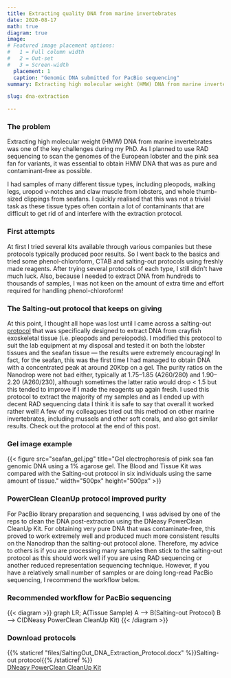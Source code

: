 ```yaml
---
title: Extracting quality DNA from marine invertebrates
date: 2020-08-17
math: true
diagram: true
image:
# Featured image placement options:
#   1 = Full column width
#   2 = Out-set
#   3 = Screen-width
  placement: 1
  caption: "Genomic DNA submitted for PacBio sequencing"
summary: Extracting high molecular weight (HMW) DNA from marine invertebrates was one of the key challenges during my PhD. As I planned to use RAD sequencing to scan the genomes of the European lobster and the pink sea fan for variants, it was essential to obtain HMW DNA that was as pure and contaminant-free as possible.

slug: dna-extraction

---
```


### The problem
Extracting high molecular weight (HMW) DNA from marine invertebrates was one of the key challenges during my PhD. As I planned to use RAD sequencing to scan the genomes of the European lobster and the pink sea fan for variants, it was essential to obtain HMW DNA that was as pure and contaminant-free as possible. 

I had samples of many different tissue types, including pleopods, walking legs, uropod v-notches and claw muscle from lobsters, and whole thumb-sized clippings from seafans. I quickly realised that this was not a trivial task as these tissue types often contain a lot of contaminants that are difficult to get rid of and interfere with the extraction protocol.

### First attempts
At first I tried several kits available through various companies but these protocols typically produced poor results. So I went back to the basics and tried some phenol-chloroform, CTAB and salting-out protocols using freshly made reagents. After trying several protocols of each type, I still didn't have much luck. Also, because I needed to extract DNA from hundreds to thousands of samples, I was not keen on the amount of extra time and effort required for handling phenol-chloroform!

### The Salting-out protocol that keeps on giving
At this point, I thought all hope was lost until I came across a salting-out [protocol](https://pubmed.ncbi.nlm.nih.gov/22403870/) that was specifically designed to extract DNA from crayfish exoskeletal tissue (i.e. pleopods and pereiopods). I modified this protocol to suit the lab equipment at my disposal and tested it on both the lobster tissues and the seafan tissue &mdash; the results were extremely encouraging! In fact, for the seafan, this was the first time I had managed to obtain DNA with a concentrated peak at around 20Kbp on a gel. The purity ratios on the Nanodrop were not bad either, typically at 1.75&ndash;1.85 (A260/280) and 1.90&ndash;2.20 (A260/230), although sometimes the latter ratio would drop < 1.5 but this tended to improve if I made the reagents up again fresh. I used this protocol to extract the majority of my samples and as I ended up with decent RAD sequencing data I think it is safe to say that overall it worked rather well! A few of my colleagues tried out this method on other marine invertebrates, including mussels and other soft corals, and also got similar results. Check out the protocol at the end of this post.

### Gel image example
{{< figure src="seafan_gel.jpg" title="Gel electrophoresis of pink sea fan genomic DNA using a 1% agarose gel. The Blood and Tissue Kit was compared with the Salting-out protocol in six individuals using the same amount of tissue." width="500px" height="500px" >}}

### PowerClean CleanUp protocol improved purity
For PacBio library preparation and sequencing, I was advised by one of the reps to clean the DNA post-extraction using the DNeasy PowerClean CleanUp Kit. For obtaining very pure DNA that was contaminate-free, this proved to work extremely well and produced much more consistent results on the Nanodrop than the salting-out protocol alone. Therefore, my advice to others is if you are processing many samples then stick to the salting-out protocol as this should work well if you are using RAD sequencing or another reduced representation sequencing technique. However, if you have a relatively small number of samples or are doing long-read PacBio sequencing, I recommend the workflow below.

### Recommended workflow for PacBio sequencing
{{< diagram >}}
graph LR;
  A(Tissue Sample)
  A --> B(Salting-out Protocol)
  B --> C(DNeasy PowerClean CleanUp Kit)
{{< /diagram >}}


### Download protocols
{{% staticref "files/SaltingOut_DNA_Extraction_Protocol.docx" %}}Salting-out protocol{{% /staticref %}}  
[DNeasy PowerClean CleanUp Kit](https://www.qiagen.com/gb/products/new-products/dneasy-powerclean-cleanup-kit/)



